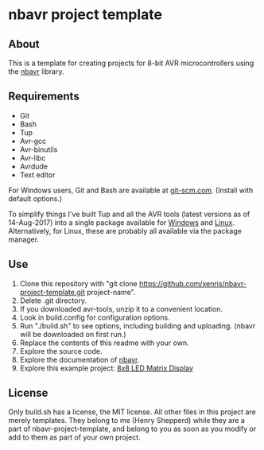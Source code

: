 # nbavr project template

## About

This is a template for creating projects for 8-bit AVR microcontrollers using the [nbavr](https://github.com/xenris/nbavr) library.

## Requirements

* Git
* Bash
* Tup
* Avr-gcc
* Avr-binutils
* Avr-libc
* Avrdude
* Text editor

For Windows users, Git and Bash are available at [git-scm.com](https://git-scm.com). (Install with default options.)

To simplify things I've built Tup and all the AVR tools (latest versions as of 14-Aug-2017) into a single package available for [Windows](https://drive.google.com/open?id=0BwzYmFJSZljhYTNBVzdGTUpFMDA) and [Linux](https://drive.google.com/open?id=0BwzYmFJSZljhazZpVGpjeE5mOTA). Alternatively, for Linux, these are probably all available via the package manager.

## Use

1. Clone this repository with "git clone https://github.com/xenris/nbavr-project-template.git project-name".
1. Delete .git directory.
1. If you downloaded avr-tools, unzip it to a convenient location.
1. Look in build.config for configuration options.
1. Run "./build.sh" to see options, including building and uploading. (nbavr will be downloaded on first run.)
1. Replace the contents of this readme with your own.
1. Explore the source code.
1. Explore the documentation of [nbavr](https://github.com/xenris/nbavr/blob/master/docs/index.md).
1. Explore this example project: [8x8 LED Matrix Display](https://github.com/xenris/led-matrix-display)

## License

Only build.sh has a license, the MIT license. All other files in this project
are merely templates. They belong to me (Henry Shepperd) while they are a part
of nbavr-project-template, and belong to you as soon as you modify or add to
them as part of your own project.
